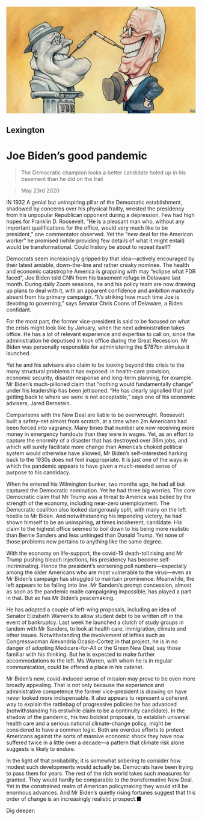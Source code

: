 ![](./images/20200523_USD000_0.jpg)

## Lexington

# Joe Biden’s good pandemic

> The Democratic champion looks a better candidate holed up in his basement than he did on the trail

> May 23rd 2020

IN 1932 A genial but uninspiring pillar of the Democratic establishment, shadowed by concerns over his physical frailty, wrested the presidency from his unpopular Republican opponent during a depression. Few had high hopes for Franklin D. Roosevelt. “He is a pleasant man who, without any important qualifications for the office, would very much like to be president,” one commentator observed. Yet the “new deal for the American worker” he promised (while providing few details of what it might entail) would be transformational. Could history be about to repeat itself?

Democrats seem increasingly gripped by that idea—actively encouraged by their latest amiable, down-the-line and rather creaky nominee. The health and economic catastrophe America is grappling with may “eclipse what FDR faced”, Joe Biden told CNN from his basement refuge in Delaware last month. During daily Zoom sessions, he and his policy team are now drawing up plans to deal with it, with an apparent confidence and ambition markedly absent from his primary campaign. “It’s striking how much time Joe is devoting to governing,” says Senator Chris Coons of Delaware, a Biden confidant.

For the most part, the former vice-president is said to be focused on what the crisis might look like by January, when the next administration takes office. He has a lot of relevant experience and expertise to call on, since the administration he deputised in took office during the Great Recession. Mr Biden was personally responsible for administering the $787bn stimulus it launched.

Yet he and his advisers also claim to be looking beyond this crisis to the many structural problems it has exposed: in health-care provision, economic security, disaster response and long-term planning, for example. Mr Biden’s much-pilloried claim that “nothing would fundamentally change” under his leadership has been jettisoned. “He has clearly signalled that just getting back to where we were is not acceptable,” says one of his economic advisers, Jared Bernstein.

Comparisons with the New Deal are liable to be overwrought. Roosevelt built a safety-net almost from scratch, at a time when 2m Americans had been forced into vagrancy. Many times that number are now receiving more money in emergency handouts than they were in wages. Yet, as an effort to capture the enormity of a disaster that has destroyed over 36m jobs, and which will surely facilitate more change than America’s choked political system would otherwise have allowed, Mr Biden’s self-interested harking back to the 1930s does not feel inappropriate. It is just one of the ways in which the pandemic appears to have given a much-needed sense of purpose to his candidacy.

When he entered his Wilmington bunker, two months ago, he had all but captured the Democratic nomination. Yet he had three big worries. The core Democratic claim that Mr Trump was a threat to America was belied by the strength of the economy, including near-zero unemployment. The Democratic coalition also looked dangerously split, with many on the left hostile to Mr Biden. And notwithstanding his impending victory, he had shown himself to be an uninspiring, at times incoherent, candidate. His claim to the highest office seemed to boil down to his being more realistic than Bernie Sanders and less unhinged than Donald Trump. Yet none of those problems now pertains to anything like the same degree.

With the economy on life-support, the covid-19 death-toll rising and Mr Trump pushing bleach injections, his presidency has become self-incriminating. Hence the president’s worsening poll numbers—especially among the older Americans who are most vulnerable to the virus—even as Mr Biden’s campaign has struggled to maintain prominence. Meanwhile, the left appears to be falling into line. Mr Sanders’s prompt concession, almost as soon as the pandemic made campaigning impossible, has played a part in that. But so has Mr Biden’s peacemaking.

He has adopted a couple of left-wing proposals, including an idea of Senator Elizabeth Warren’s to allow student debt to be written off in the event of bankruptcy. Last week he launched a clutch of study groups in tandem with Mr Sanders, to look at health care, immigration, climate and other issues. Notwithstanding the involvement of lefties such as Congresswoman Alexandria Ocasio-Cortez in that project, he is in no danger of adopting Medicare-for-All or the Green New Deal, say those familiar with his thinking. But he is expected to make further accommodations to the left. Ms Warren, with whom he is in regular communication, could be offered a place in his cabinet.

Mr Biden’s new, covid-induced sense of mission may prove to be even more broadly appealing. That is not only because the experience and administrative competence the former vice-president is drawing on have never looked more indispensable. It also appears to represent a coherent way to explain the rattlebag of progressive policies he has advanced (notwithstanding his erstwhile claim to be a continuity candidate). In the shadow of the pandemic, his two boldest proposals, to establish universal health care and a serious national climate-change policy, might be considered to have a common logic. Both are overdue efforts to protect Americans against the sorts of massive economic shock they have now suffered twice in a little over a decade—a pattern that climate risk alone suggests is likely to endure.

In the light of that probability, it is somewhat sobering to consider how modest such developments would actually be. Democrats have been trying to pass them for years. The rest of the rich world takes such measures for granted. They would hardly be comparable to the transformative New Deal. Yet in the constrained realm of American policymaking they would still be enormous advances. And Mr Biden’s quietly rising fortunes suggest that this order of change is an increasingly realistic prospect.■

Dig deeper: